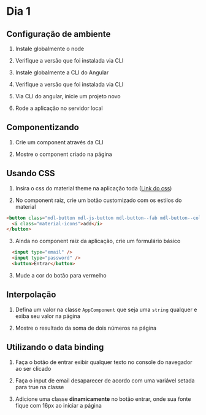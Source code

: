 
# Dia 1

## Configuração de ambiente

1) Instale globalmente o node

2) Verifique a versão que foi instalada via CLI

3) Instale globalmente a CLI do Angular

4) Verifique a versão que foi instalada via CLI

5) Via CLI do angular, inicie um projeto novo

6) Rode a aplicação no servidor local

## Componentizando

1) Crie um component através da CLI

2) Mostre o component criado na página

## Usando CSS

1) Insira o css do material theme na aplicação toda ([Link do css](https://code.getmdl.io/1.3.0/material.indigo-red.min.css))

2) No component raiz, crie um botão customizado com os estilos do material
  ```html
  <button class="mdl-button mdl-js-button mdl-button--fab mdl-button--colored">
    <i class="material-icons">add</i>
  </button>
  ```

3) Ainda no component raiz da aplicação, crie um formulário básico
  ```html
    <input type="email" />
    <input type="password" />
    <button>Entrar</button>
  ```

3) Mude a cor do botão para vermelho

## Interpolação

1) Defina um valor na classe `AppComponent` que seja uma `string` qualquer e exiba seu valor na página 

2) Mostre o resultado da soma de dois números na página

## Utilizando o data binding

1) Faça o botão de entrar exibir qualquer texto no console do navegador ao ser clicado

2) Faça o input de email desaparecer de acordo com uma variável setada para true na classe

3) Adicione uma classe **dinamicamente** no botão entrar, onde sua fonte fique com 16px ao iniciar a página

